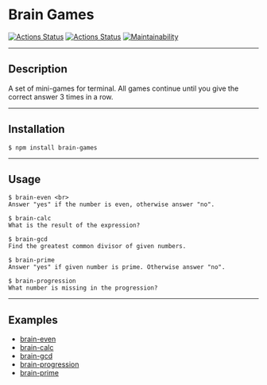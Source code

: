 # Brain Games
[![Actions Status](https://github.com/vvpeters/frontend-project-lvl1/workflows/hexlet-check/badge.svg)](https://github.com/vvpeters/frontend-project-lvl1/actions)
[![Actions Status](https://github.com/vvpeters/frontend-project-lvl1/workflows/Node%20CI/badge.svg)](https://github.com/vvpeters/frontend-project-lvl1/actions)
[![Maintainability](https://api.codeclimate.com/v1/badges/a99a88d28ad37a79dbf6/maintainability)](https://codeclimate.com/github/codeclimate/codeclimate/maintainability)

***
## Description
A set of  mini-games for terminal. All games continue until you give the correct answer 3 times in a row.
***
## Installation
```$ npm install brain-games```
***
## Usage
```
$ brain-even <br>
Answer "yes" if the number is even, otherwise answer "no".

$ brain-calc
What is the result of the expression?

$ brain-gcd
Find the greatest common divisor of given numbers.

$ brain-prime
Answer "yes" if given number is prime. Otherwise answer "no".

$ brain-progression
What number is missing in the progression?
```

***
## Examples 
 - [brain-even](https://asciinema.org/a/1t65ztA3g4HmBxMf09PtiA5Ex)
 - [brain-calc](https://asciinema.org/a/KMg88wgBLQkMOH2IogpoaJXI2)
 - [brain-gcd](https://asciinema.org/a/NzsnNoclkttuNHr0ZOof8fWqS)
 - [brain-progression](https://asciinema.org/a/nP5A0jHmtbbhOEfLsqcHrFKPH)
 - [brain-prime](https://asciinema.org/a/K21RYIGjFfGEvT1A9Trn3alcD)
